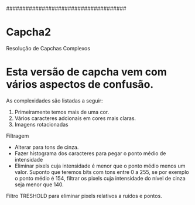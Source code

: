 

#####################################
# Capcha2
Resolução de Capchas Complexos

# Esta versão de capcha vem com vários aspectos de confusão.
As complexidades são listadas a seguir:

1. Primeiramente temos mais de uma cor.
2. Vários caracteres adcionais em cores mais claras.
3. Imagens rotacionadas

Filtragem
- Alterar para tons de cinza.
- Fazer histograma dos caracteres para pegar o ponto médio de intensidade 
- Eliminar pixels cuja intensidade é menor que o ponto médio menos um valor. Suponto que teremos bits com tons entre 0 a 255, se por exemplo o ponto médio é 154, filtrar os pixels cuja intensidade do nível de cinza seja menor que 140.

Filtro TRESHOLD para eliminar pixels relativos a ruídos e pontos.
